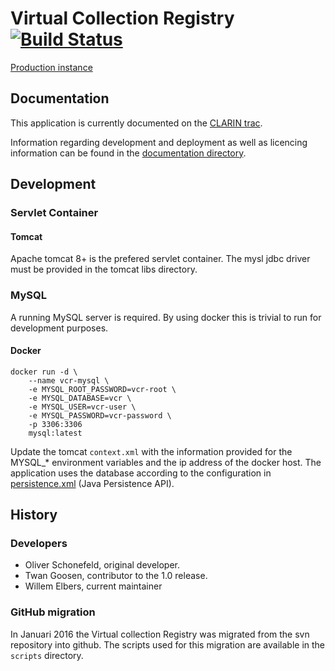 # Virtual Collection Registry [![Build Status](https://travis-ci.org/clarin-eric/VirtualCollectionRegistry.svg?branch=milestone-1.2)](https://travis-ci.org/clarin-eric/VirtualCollectionRegistry)

[Production instance](http://clarin.ids-mannheim.de/vcr/app/public)

## Documentation
This application is currently documented on the [CLARIN trac](https://trac.clarin.eu/wiki/VirtualCollectionRegistry).

Information regarding development and deployment as well as licencing information can be found in the [documentation directory](doc).

## Development

### Servlet Container

#### Tomcat

Apache tomcat 8+ is the prefered servlet container. The mysl jdbc driver
must be provided in the tomcat libs directory.

### MySQL

A running MySQL server is required. By using docker this is trivial to run for development purposes.

#### Docker 

```
docker run -d \
    --name vcr-mysql \
    -e MYSQL_ROOT_PASSWORD=vcr-root \
    -e MYSQL_DATABASE=vcr \
    -e MYSQL_USER=vcr-user \
    -e MYSQL_PASSWORD=vcr-password \
    -p 3306:3306 
    mysql:latest
```

Update the tomcat `context.xml` with the information provided for the MYSQL_* environment variables and the ip address of the docker host.
The application uses the database according to the configuration in [persistence.xml](src/main/resources/META-INF/persistence.xml) (Java Persistence API).

## History

### Developers
* Oliver Schonefeld, original developer.
* Twan Goosen, contributor to the 1.0 release.
* Willem Elbers, current maintainer

### GitHub migration

In Januari 2016 the Virtual collection Registry was migrated from the svn repository into github. The scripts used for this migration are available in the `scripts` directory.